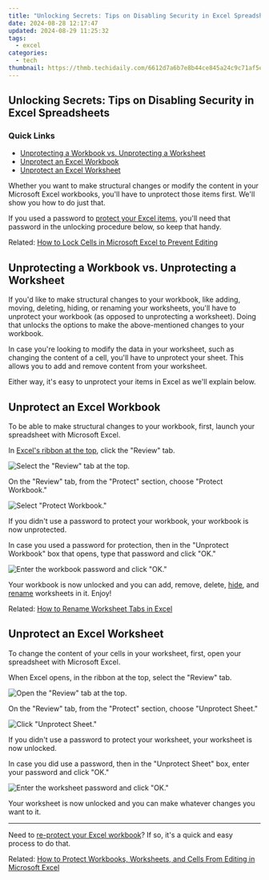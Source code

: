 ```yaml
---
title: "Unlocking Secrets: Tips on Disabling Security in Excel Spreadsheets"
date: 2024-08-28 12:17:47
updated: 2024-08-29 11:25:32
tags:
  - excel
categories:
  - tech
thumbnail: https://thmb.techidaily.com/6612d7a6b7e8b44ce845a24c9c71af5e69ea9f37b5bedb688c03953f127445f3.jpg
---
```


## Unlocking Secrets: Tips on Disabling Security in Excel Spreadsheets

### Quick Links

* [Unprotecting a Workbook vs. Unprotecting a Worksheet](https://fake-location.techidaily.com/prevent-cross-site-tracking-on-tecno-spark-10c-and-browser-drfone-by-drfone-virtual-android/)
* [Unprotect an Excel Workbook](https://facebook-video-share.techidaily.com/updated-digital-riches-transitioning-youtube-earnings-to-currency-for-2024/)
* [Unprotect an Excel Worksheet](https://android-unlock.techidaily.com/top-12-prominent-vivo-x100-fingerprint-not-working-solutions-by-drfone-android/)

 Whether you want to make structural changes or modify the content in your Microsoft Excel workbooks, you'll have to unprotect those items first. We'll show you how to do just that.

 If you used a password to [protect your Excel items](https://video-screen-grab.techidaily.com/new-savor-playtime-the-essential-guide-to-high-quality-offline-ios-games-for-2024/), you'll need that password in the unlocking procedure below, so keep that handy.

Related: [How to Lock Cells in Microsoft Excel to Prevent Editing](https://video-screen-grab.techidaily.com/new-savor-playtime-the-essential-guide-to-high-quality-offline-ios-games-for-2024/) 

##  Unprotecting a Workbook vs. Unprotecting a Worksheet

 If you'd like to make structural changes to your workbook, like adding, moving, deleting, hiding, or renaming your worksheets, you'll have to unprotect your workbook (as opposed to unprotecting a worksheet). Doing that unlocks the options to make the above-mentioned changes to your workbook.

 In case you're looking to modify the data in your worksheet, such as changing the content of a cell, you'll have to unprotect your sheet. This allows you to add and remove content from your worksheet.

 Either way, it's easy to unprotect your items in Excel as we'll explain below.

##  Unprotect an Excel Workbook

 To be able to make structural changes to your workbook, first, launch your spreadsheet with Microsoft Excel.

 In [Excel's ribbon at the top](https://screen-mirror.techidaily.com/in-2024-how-to-mirror-honor-play-40c-to-mac-drfone-by-drfone-android/), click the "Review" tab.

![Select the "Review" tab at the top.](https://static1.howtogeekimages.com/wordpress/wp-content/uploads/2022/06/1-excel-review-tab.png) 

 On the "Review" tab, from the "Protect" section, choose "Protect Workbook."

![Select "Protect Workbook."](https://static1.howtogeekimages.com/wordpress/wp-content/uploads/2022/06/2-unprotect-excel-workbook.png) 

 If you didn't use a password to protect your workbook, your workbook is now unprotected.

 In case you used a password for protection, then in the "Unprotect Workbook" box that opens, type that password and click "OK."

![Enter the workbook password and click "OK."](https://static1.howtogeekimages.com/wordpress/wp-content/uploads/2022/06/3-enter-excel-workbook-password.png) 

 Your workbook is now unlocked and you can add, remove, delete, [hide](https://extra-guidance.techidaily.com/instantly-personalize-your-phones-from-tiktok-sounds-to-ringtones-for-2024/), and [rename](https://sim-unlock.techidaily.com/network-locked-sim-card-inserted-on-your-xiaomi-14-ultra-phone-unlock-it-now-by-drfone-android/) worksheets in it. Enjoy!

Related: [How to Rename Worksheet Tabs in Excel](https://sim-unlock.techidaily.com/network-locked-sim-card-inserted-on-your-xiaomi-14-ultra-phone-unlock-it-now-by-drfone-android/) 

##  Unprotect an Excel Worksheet

 To change the content of your cells in your worksheet, first, open your spreadsheet with Microsoft Excel.

 When Excel opens, in the ribbon at the top, select the "Review" tab.

![Open the "Review" tab at the top.](https://static1.howtogeekimages.com/wordpress/wp-content/uploads/2022/06/4-excel-review-tab.png) 

 On the "Review" tab, from the "Protect" section, choose "Unprotect Sheet."

![Click "Unprotect Sheet."](https://static1.howtogeekimages.com/wordpress/wp-content/uploads/2022/06/5-unprotect-excel-worksheet.png) 

 If you didn't use a password to protect your worksheet, your worksheet is now unlocked.

 In case you did use a password, then in the "Unprotect Sheet" box, enter your password and click "OK."

![Enter the worksheet password and click "OK."](https://static1.howtogeekimages.com/wordpress/wp-content/uploads/2022/06/6-enter-excel-worksheet-password.png) 

 Your worksheet is now unlocked and you can make whatever changes you want to it.

---

 Need to [re-protect your Excel workbook](https://screen-recording.techidaily.com/updated-essential-tips-for-gameplay-screen-captures-on-xbox-one-for-2024/)? If so, it's a quick and easy process to do that.

Related: [How to Protect Workbooks, Worksheets, and Cells From Editing in Microsoft Excel](https://screen-recording.techidaily.com/updated-essential-tips-for-gameplay-screen-captures-on-xbox-one-for-2024/)

<ins class="adsbygoogle"
     style="display:block"
     data-ad-format="autorelaxed"
     data-ad-client="ca-pub-7571918770474297"
     data-ad-slot="1223367746"></ins>



<ins class="adsbygoogle"
     style="display:block"
     data-ad-client="ca-pub-7571918770474297"
     data-ad-slot="8358498916"
     data-ad-format="auto"
     data-full-width-responsive="true"></ins>
